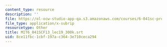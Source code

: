 ```yaml
---
content_type: resource
description: ''
file: https://ol-ocw-studio-app-qa.s3.amazonaws.com/courses/6-041sc-probabilistic-systems-analysis-and-applied-probability-fall-2013/8ce11fbc1cbf197ac3643e710ceca294_MIT6_041SCF13_lec19_300k.srt
file_type: application/x-subrip
resourcetype: Other
title: MIT6_041SCF13_lec19_300k.srt
uid: 8ce11fbc-1cbf-197a-c364-3e710ceca294
---
```

